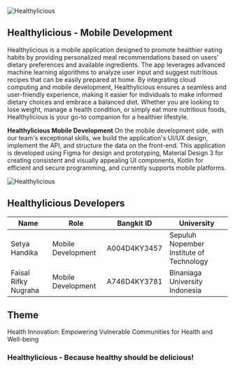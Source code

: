 
![Healthylicious](https://storage.googleapis.com/healthylicious-assets/Cover%20Github%20MD.png)
## Healthylicious - Mobile Development
Healthylicious is a mobile application designed to promote healthier eating habits by providing personalized meal recommendations based on users' dietary preferences and available ingredients. The app leverages advanced machine learning algorithms to analyze user input and suggest nutritious recipes that can be easily prepared at home. By integrating cloud computing and mobile development, Healthylicious ensures a seamless and user-friendly experience, making it easier for individuals to make informed dietary choices and embrace a balanced diet. Whether you are looking to lose weight, manage a health condition, or simply eat more nutritious foods, Healthylicious is your go-to companion for a healthier lifestyle.

**Healthylicious Mobile Development**
On the mobile development side, with our team's exceptional skills, we build the application's UI/UX design, implement the API, and structure the data on the front-end. This application is developed using Figma for design and prototyping, Material Design 3 for creating consistent and visually appealing UI components, Kotlin for efficient and secure programming, and currently supports mobile platforms.

![Healthylicious](https://storage.googleapis.com/healthylicious-assets/Healthylicious_page-0019.jpg)

## Healthylicious Developers

|  Name|Role  |Bangkit ID|University|
|--|--|--|--|
| Setya Handika| Mobile Development|A004D4KY3457 | Sepuluh Nopember Institute of Technology
|Faisal Rifky Nugraha  |Mobile Development |A746D4KY3781 |Binaniaga University Indonesia 


## Theme

Health Innovation: Empowering Vulnerable Communities for Health and Well-being

### Healthylicious - Because healthy should be delicious!

